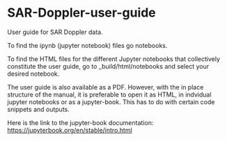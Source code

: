 # SAR-Doppler-user-guide

User guide for SAR Doppler data.

To find the ipynb (jupyter notebook) files go notebooks.

To find the HTML files for the different Jupyter notebooks that collectively constitute the user guide, go to _build/html/notebooks and select your desired notebook.

The user guide is also available as a PDF. However, with the in place structure of the manual, it is preferable to open it as HTML, in indvidual jupyter notebooks or as a jupyter-book. This has to do with certain code snippets and outputs.

Here is the link to the jupyter-book documentation: https://jupyterbook.org/en/stable/intro.html

